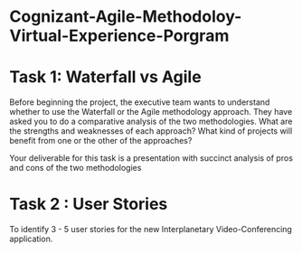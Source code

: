 # Cognizant-Agile-Methodoloy-Virtual-Experience-Porgram

# Task 1: Waterfall vs Agile

Before beginning the project, the executive team wants to understand whether to use the Waterfall or the Agile methodology approach. They have asked you to do a comparative analysis of the two methodologies. What are the strengths and weaknesses of each approach? What kind of projects will benefit from one or the other of the approaches?  

Your deliverable for this task is a presentation with succinct analysis of pros and cons of the two methodologies

# Task 2 : User Stories

To identify 3 - 5 user stories for the new Interplanetary Video-Conferencing application.

